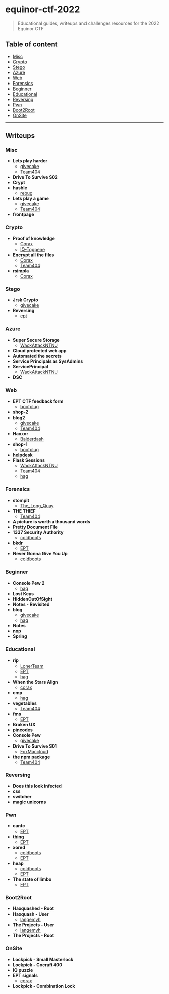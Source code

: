 
# equinor-ctf-2022
> Educational guides, writeups and challenges resources for the 2022 Equinor CTF


## Table of content
- [Misc](#misc)
- [Crypto](#crypto)
- [Stego](#stego)
- [Azure](#azure)
- [Web](#web)
- [Forensics](#forensics)
- [Beginner](#beginner)
- [Educational](#educational)
- [Reversing](#reversing)
- [Pwn](#pwn)
- [Boot2Root](#boot2root)
- [OnSite](#onsite)

---

## Writeups

### Misc
 - **Lets play harder**
	 - [givecake](/writeups/Misc/Lets%20play%20harder/givecake)  
	 - [Team404](/writeups/Misc/Lets%20play%20harder/Team404)  
 - **Drive To Survive S02**
 - **Crypt**
 - **hashle**
	 - [rebug](/writeups/Misc/hashle/rebug)  
 - **Lets play a game**
	 - [givecake](/writeups/Misc/Lets%20play%20a%20game/givecake)  
	 - [Team404](/writeups/Misc/Lets%20play%20a%20game/Team404)  
 - **frontpage**
### Crypto
 - **Proof of knowledge**
	 - [Corax](/writeups/Crypto/Proof%20of%20knowledge/Corax)  
	 - [IQ-Toppene](/writeups/Crypto/Proof%20of%20knowledge/IQ-Toppene)  
 - **Encrypt all the files**
	 - [Corax](/writeups/Crypto/Encrypt%20all%20the%20files/Corax)  
	 - [Team404](/writeups/Crypto/Encrypt%20all%20the%20files/Team404)  
 - **rsimpla**
	 - [Corax](/writeups/Crypto/rsimpla/Corax)  
### Stego
 - **Jrsk Crypto**
	 - [givecake](/writeups/Stego/Jrsk%20Crypto/givecake)  
 - **Reversing**
	 - [ept](/writeups/Stego/Reversing/ept)  
### Azure
 - **Super Secure Storage**
	 - [WackAttackNTNU](/writeups/Azure/Super%20Secure%20Storage/WackAttackNTNU)  
 - **Cloud protected web app**
 - **Automated the secrets**
 - **Service Principals as SysAdmins**
 - **ServicePrincipal**
	 - [WackAttackNTNU](/writeups/Azure/ServicePrincipal/WackAttackNTNU)  
 - **DSC**
### Web
 - **EPT CTF feedback form**
	 - [bootplug](/writeups/Web/EPT%20CTF%20feedback%20form/bootplug)  
 - **shop-2**
 - **blog2**
	 - [givecake](/writeups/Web/blog2/givecake)  
	 - [Team404](/writeups/Web/blog2/Team404)  
 - **Haxxor**
	 - [Balderdash](/writeups/Web/Haxxor/Balderdash)  
 - **shop-1**
	 - [bootplug](/writeups/Web/shop-1/bootplug)  
 - **helpdesk**
 - **Flask Sessions**
	 - [WackAttackNTNU](/writeups/Web/Flask%20Sessions/WackAttackNTNU)  
	 - [Team404](/writeups/Web/Flask%20Sessions/Team404)  
	 - [hag](/writeups/Web/Flask%20Sessions/hag)  
### Forensics
 - **stompit**
	 - [The_Long_Quay](/writeups/Forensics/stompit/The_Long_Quay)  
 - **THE THIEF**
	 - [Team404](/writeups/Forensics/THE%20THIEF/Team404)  
 - **A picture is worth a thousand words**
 - **Pretty Document File**
 - **1337 Security Authority**
	 - [coldboots](/writeups/Forensics/1337%20Security%20Authority/coldboots)  
 - **bkdr**
	 - [EPT](/writeups/Forensics/bkdr/EPT)  
 - **Never Gonna Give You Up**
	 - [coldboots](/writeups/Forensics/Never%20Gonna%20Give%20You%20Up/coldboots)  
### Beginner
 - **Console Pew 2**
	 - [hag](/writeups/Beginner/Console%20Pew%202/hag)  
 - **Lost Keys**
 - **HiddenOutOfSight**
 - **Notes - Revisited**
 - **blog**
	 - [givecake](/writeups/Beginner/blog/givecake)  
	 - [hag](/writeups/Beginner/blog/hag)  
 - **Notes**
 - **nop**
 - **Spring**
### Educational
 - **rip**
	 - [LonerTeam](/writeups/Educational/rip/LonerTeam)  
	 - [EPT](/writeups/Educational/rip/EPT)  
	 - [hag](/writeups/Educational/rip/hag)  
 - **When the Stars Align**
	 - [corax](/writeups/Educational/When%20the%20Stars%20Align/corax)  
 - **cmp**
	 - [hag](/writeups/Educational/cmp/hag)  
 - **vegetables**
	 - [Team404](/writeups/Educational/vegetables/Team404)  
 - **fms**
	 - [EPT](/writeups/Educational/fms/EPT)  
 - **Broken UX**
 - **pincodes**
 - **Console Pew**
	 - [givecake](/writeups/Educational/Console%20Pew/givecake)  
 - **Drive To Survive S01**
	 - [FoxMaccloud](/writeups/Educational/Drive%20To%20Survive%20S01/FoxMaccloud)  
 - **the npm package**
	 - [Team404](/writeups/Educational/the%20npm%20package/Team404)  
### Reversing
 - **Does this look infected**
 - **css**
 - **switcher**
 - **magic unicorns**
### Pwn
 - **cantc**
	 - [EPT](/writeups/Pwn/cantc/EPT)  
 - **thing**
	 - [EPT](/writeups/Pwn/thing/EPT)  
 - **xored**
	 - [coldboots](/writeups/Pwn/xored/coldboots)  
	 - [EPT](/writeups/Pwn/xored/EPT)  
 - **heap**
	 - [coldboots](/writeups/Pwn/heap/coldboots)  
	 - [EPT](/writeups/Pwn/heap/EPT)  
 - **The state of limbo**
	 - [EPT](/writeups/Pwn/The%20state%20of%20limbo/EPT)  
### Boot2Root
 - **Haxquashed - Root**
 - **Haxquash - User**
	 - [langemyh](/writeups/Boot2Root/Haxquash%20-%20User/langemyh)  
 - **The Projects - User**
	 - [langemyh](/writeups/Boot2Root/The%20Projects%20-%20User/langemyh)  
 - **The Projects - Root**
### OnSite
 - **Lockpick - Small Masterlock**
 - **Lockpick - Cocraft 400**
 - **IQ puzzle**
 - **EPT signals**
	 - [corax](/writeups/OnSite/EPT%20signals/corax)  
 - **Lockpick - Combination Lock**
